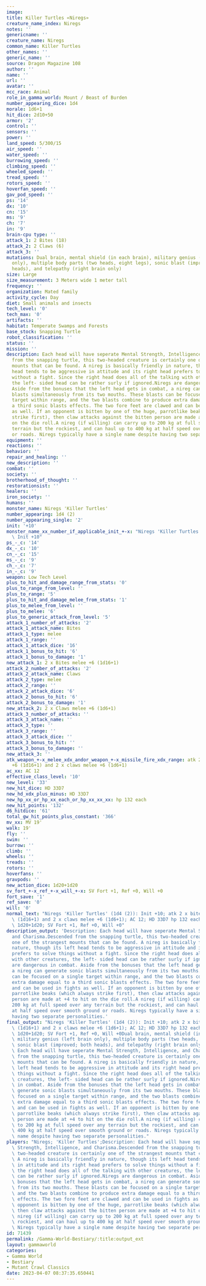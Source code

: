 ```yaml
---
image:
title: Killer Turtles «Niregs»
creature_name_index: Niregs
notes: ''
genericname: ''
creature_name: Niregs
common_name: Killer Turtles
other_names: ''
generic_name: ''
source: Dragon Magazine 108
author: ''
name: ''
url: ''
avatar: ''
mcc_race: Animal
role_in_gamma_world: Mount / Beast of Burden
number_appearing_dice: 1d4
morale: 1d6+1
hit_dice: 2d10+50
armor: '2'
control: ''
sensors: ''
power: ''
land_speed: 5/300/15
air_speed: ''
water_speed: ''
burrowing_speed: ''
climbing_speed: ''
wheeled_speed: ''
tread_speed: ''
rotors_speed: ''
hoverfan_speed: ''
gav_pod_speed: ''
ps: '14'
dx: '10'
cn: '15'
ms: '9'
ch: '7'
in: '9'
brain-cpu type: ''
attack_1: 2 Bites (18)
attack_2: 2 Claws (6)
attack_3: ''
mutations: Dual brain, mental shield (in each brain), military genius (left brain
  only), multiple body parts (two heads, eight legs), sonic blast (improved; both
  heads), and telepathy (right brain only)
size: Large
size_measurement: 3 Meters wide 1 meter tall
frequency: ''
organization: Mated family
activity_cycle: Day
diet: Small animals and insects
tech_level: '0'
tech_max: '0'
artifacts: ''
habitat: Temperate Swamps and Forests
base_stock: Snapping Turtle
robot_classification: ''
status: ''
mission: ''
description: Each head will have seperate Mental Strength, Intelligence, and Charisma.Descended
  from the snapping turtle, this two-headed creature is certainly one of the strangest
  mounts that can be found. A nireg is basically friendly in nature, though its left
  head tends to be aggressive in attitude and its right head prefers to solve things
  without a fight. Since the right head does all of the talking with other creatures,
  the left- sided head can be rather surly if ignored.Niregs are dangerous in combat.
  Aside from the bonuses that the left head gets in combat, a nireg can generate sonic
  blasts simultaneously from its two mouths. These blasts can be focused on a single
  target within range, and the two blasts combine to produce extra damage equal to
  a third sonic blasts effects. The two fore feet are clawed and can be used in fights
  as well. If an opponent is bitten by one of the huge, parrotlike beaks (which always
  strike first), then claw attacks against the bitten person are made at +4 to hit
  on the die roll.A nireg (if willing) can carry up to 200 kg at full speed over any
  terrain but the rockiest, and can haul up to 400 kg at half speed over smooth ground
  or roads. Niregs typically have a single name despite having two separate personalities.
equipment: ''
reactions: ''
behavior: ''
repair_and_healing: ''
new_description: ''
combat: ''
society: ''
brotherhood_of_thought: ''
restorationsist: ''
healers: ''
iron_society: ''
humans: ''
monster_name: Niregs 'Killer Turtles'
number_appearing: 1d4 (2)
number_appearing_single: '2'
init: '+10'
monster_name_xx_number_if_applicable_init_+-x: "Niregs 'Killer Turtles' (1d4 (2)):\
  \ Init +10"
ps_-_c: '14'
dx_-_c: '10'
cn_-_c: '15'
ms_-_c: '9'
ch_-_c: '7'
in_-_c: '9'
weapon: Low Tech Level
plus_to_hit_and_damage_range_from_stats: '0'
plus_to_range_from_level: ''
plus_to_range: '5'
plus_to_hit_and_damage_melee_from_stats: '1'
plus_to_melee_from_level: ''
plus_to_melee: '6'
plus_to_generic_attack_from_level: '5'
attack_1_number_of_attacks: '2'
attack_1_attack_name: Bites
attack_1_type: melee
attack_1_range: ''
attack_1_attack_dice: '16'
attack_1_bonus_to_hit: '6'
attack_1_bonus_to_damage: '1'
new_attack_1: 2 x Bites melee +6 (1d16+1)
attack_2_number_of_attacks: '2'
attack_2_attack_name: Claws
attack_2_type: melee
attack_2_range: ''
attack_2_attack_dice: '6'
attack_2_bonus_to_hit: '6'
attack_2_bonus_to_damage: '1'
new_attack_2: 2 x Claws melee +6 (1d6+1)
attack_3_number_of_attacks: ''
attack_3_attack_name: ''
attack_3_type: ''
attack_3_range: ''
attack_3_attack_dice: ''
attack_3_bonus_to_hit: ''
attack_3_bonus_to_damage: ''
new_attack_3: ''
atk_weapon_+-x_melee_xdx_andor_weapon_+-x_missile_fire_xdx_range: atk 2 x bites melee
  +6 (1d16+1) and 2 x claws melee +6 (1d6+1)
ac_xx: AC 12
effective_class_level: '10'
new_level: '33'
new_hit_dice: HD 33D7
new_hd_xdx_plus_minus: HD 33D7
new_hp_xx_or_hp_xx_each_or_hp_xx_xx_xx: hp 132 each
new_hit_points: '132'
d6_hitdice: '61'
total_gw_hit_points_plus_constant: '366'
mv_xx: MV 19'
walk: 19'
fly: ''
swim: ''
burrow: ''
climb: ''
wheels: ''
treads: ''
rotors: ''
hoverfans: ''
gravpods: ''
new_action_dice: 1d20+1d20
sv_fort_+-x_ref_+-x_will_+-x: SV Fort +1, Ref +0, Will +0
fort_save: '1'
ref_save: '0'
will: '0'
normal_text: "Niregs 'Killer Turtles' (1d4 (2)): Init +10; atk 2 x bites melee +6\
  \ (1d16+1) and 2 x claws melee +6 (1d6+1); AC 12; HD 33D7 hp 132 each; MV 19' ;\
  \ 1d20+1d20; SV Fort +1, Ref +0, Will +0"
description_output: 'Description: Each head will have seperate Mental Strength, Intelligence,
  and Charisma.Descended from the snapping turtle, this two-headed creature is certainly
  one of the strangest mounts that can be found. A nireg is basically friendly in
  nature, though its left head tends to be aggressive in attitude and its right head
  prefers to solve things without a fight. Since the right head does all of the talking
  with other creatures, the left- sided head can be rather surly if ignored.Niregs
  are dangerous in combat. Aside from the bonuses that the left head gets in combat,
  a nireg can generate sonic blasts simultaneously from its two mouths. These blasts
  can be focused on a single target within range, and the two blasts combine to produce
  extra damage equal to a third sonic blasts effects. The two fore feet are clawed
  and can be used in fights as well. If an opponent is bitten by one of the huge,
  parrotlike beaks (which always strike first), then claw attacks against the bitten
  person are made at +4 to hit on the die roll.A nireg (if willing) can carry up to
  200 kg at full speed over any terrain but the rockiest, and can haul up to 400 kg
  at half speed over smooth ground or roads. Niregs typically have a single name despite
  having two separate personalities.'
final_output: "Niregs 'Killer Turtles' (1d4 (2)): Init +10; atk 2 x bites melee +6\
  \ (1d16+1) and 2 x claws melee +6 (1d6+1); AC 12; HD 33D7 hp 132 each; MV 19' ;\
  \ 1d20+1d20; SV Fort +1, Ref +0, Will +0Dual brain, mental shield (in each brain),\
  \ military genius (left brain only), multiple body parts (two heads, eight legs),\
  \ sonic blast (improved; both heads), and telepathy (right brain only)Description:\
  \ Each head will have seperate Mental Strength, Intelligence, and Charisma.Descended\
  \ from the snapping turtle, this two-headed creature is certainly one of the strangest\
  \ mounts that can be found. A nireg is basically friendly in nature, though its\
  \ left head tends to be aggressive in attitude and its right head prefers to solve\
  \ things without a fight. Since the right head does all of the talking with other\
  \ creatures, the left- sided head can be rather surly if ignored.Niregs are dangerous\
  \ in combat. Aside from the bonuses that the left head gets in combat, a nireg can\
  \ generate sonic blasts simultaneously from its two mouths. These blasts can be\
  \ focused on a single target within range, and the two blasts combine to produce\
  \ extra damage equal to a third sonic blasts effects. The two fore feet are clawed\
  \ and can be used in fights as well. If an opponent is bitten by one of the huge,\
  \ parrotlike beaks (which always strike first), then claw attacks against the bitten\
  \ person are made at +4 to hit on the die roll.A nireg (if willing) can carry up\
  \ to 200 kg at full speed over any terrain but the rockiest, and can haul up to\
  \ 400 kg at half speed over smooth ground or roads. Niregs typically have a single\
  \ name despite having two separate personalities."
players: "Niregs; 'Killer Turtles';Description: Each head will have seperate Mental\
  \ Strength, Intelligence, and Charisma.Descended from the snapping turtle, this\
  \ two-headed creature is certainly one of the strangest mounts that can be found.\
  \ A nireg is basically friendly in nature, though its left head tends to be aggressive\
  \ in attitude and its right head prefers to solve things without a fight. Since\
  \ the right head does all of the talking with other creatures, the left- sided head\
  \ can be rather surly if ignored.Niregs are dangerous in combat. Aside from the\
  \ bonuses that the left head gets in combat, a nireg can generate sonic blasts simultaneously\
  \ from its two mouths. These blasts can be focused on a single target within range,\
  \ and the two blasts combine to produce extra damage equal to a third sonic blasts\
  \ effects. The two fore feet are clawed and can be used in fights as well. If an\
  \ opponent is bitten by one of the huge, parrotlike beaks (which always strike first),\
  \ then claw attacks against the bitten person are made at +4 to hit on the die roll.A\
  \ nireg (if willing) can carry up to 200 kg at full speed over any terrain but the\
  \ rockiest, and can haul up to 400 kg at half speed over smooth ground or roads.\
  \ Niregs typically have a single name despite having two separate personalities.|"
id: 71439
permalink: /Gamma-World-Bestiary/:title:output_ext
layout: gammaworld
categories:
- Gamma World
- Bestiary
- Mutant Crawl Classics
date: 2023-04-07 08:37:35.650441
---
```

